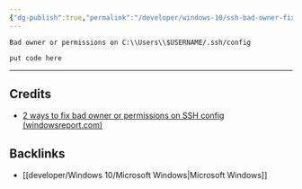 ```yaml
---
{"dg-publish":true,"permalink":"/developer/windows-10/ssh-bad-owner-fix/","dgPassFrontmatter":true}
---
```


`Bad owner or permissions on C:\\Users\\$USERNAME/.ssh/config`

```shell
put code here
```

---
## Credits
- [2 ways to fix bad owner or permissions on SSH config (windowsreport.com) ](https://windowsreport.com/bad-owner-or-permissions-on-ssh-config/)

## Backlinks
- [[developer/Windows 10/Microsoft Windows\|Microsoft Windows]]